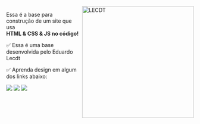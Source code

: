 
<img src="https://arquivos.lecdt.com/lecdt/favicon/apple-touch-icon-120x120.png" min-width="300px" max-width="300px" width="300px" align="right" alt="LECDT">

<p align="left"> 
  Essa é a base para construção de um site que usa</br>
  <strong>HTML & CSS & JS no código!</strong>
</p>

<p align="left">
  ✅ Essa é uma base desenvolvida pelo Eduardo Lecdt
</p>

<p align="left">
  ✅ Aprenda design em algum dos links abaixo:
</p>

<p align="left">
  <a href="#" alt="site">
  <img src="https://img.shields.io/badge/-Site-0000FF?style=flat-square&labelColor=FFFFFF&logo=Cachet&logoColor=0000FF&link=https://lecdt.com" /></a>

  <a href="#" alt="youtube">
  <img src="https://img.shields.io/badge/-Youtube-0000FF?style=flat-square&labelColor=FFFFFF&logo=youtube&logoColor=0000FF&link=https://youtube.com/c/eduardolecdt"/></a>

  <a href="#" alt="instagram">
  <img src="https://img.shields.io/badge/-Instagram-0000FF?style=flat-square&labelColor=FFFFFF&logo=instagram&logoColor=0000FF&link=https://instagram.com/eduardolecdt"/></a>
</p>  